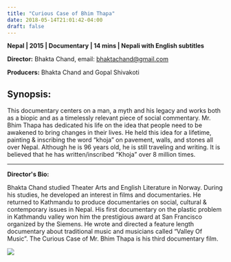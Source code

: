 ```yaml
---
title: "Curious Case of Bhim Thapa"
date: 2018-05-14T21:01:42-04:00
draft: false
---
```


**Nepal | 2015 | Documentary | 14 mins | Nepali with English subtitles**

**Director:**  Bhakta Chand, email: bhaktachand@gmail.com

**Producers:** Bhakta Chand and Gopal Shivakoti

## Synopsis:

This documentary centers on a man, a myth and his legacy and works both as a biopic and as a timelessly relevant piece of social commentary. Mr. Bhim Thapa has dedicated his life on the idea that people need to be awakened to bring changes in their lives. He held this idea for a lifetime, painting & inscribing the word “khoja” on pavement, walls, and stones all over Nepal. Although he is 96 years old, he is still traveling and writing. It is believed that he has written/inscribed “Khoja” over 8 million times.

---

**Director's Bio:**

Bhakta Chand studied Theater Arts and English Literature in Norway. During his studies, he developed an interest in films and documentaries. He returned to Kathmandu to produce documentaries on social, cultural & contemporary issues in Nepal. His first documentary on the plastic problem in Kathmandu valley won him the prestigious award at San Francisco organized by the Siemens. He wrote and directed a feature length documentary about traditional music and musicians called “Valley Of Music”. The Curious Case of Mr. Bhim Thapa is his third documentary film.

![](/images/bhim-thapa.png)